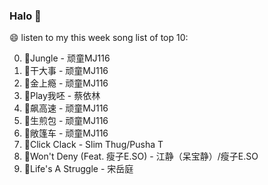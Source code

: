 

### Halo 👋

😄 listen to my this week song list of top 10:

0. 🌈Jungle - 顽童MJ116
1. 🌈干大事  - 顽童MJ116
2. 🌈金上瘾 - 顽童MJ116
3. 🌈Play我呸 - 蔡依林
4. 🌈飙高速 - 顽童MJ116
5. 🌈生煎包 - 顽童MJ116
6. 🌈敞篷车 - 顽童MJ116
7. 🌈Click Clack - Slim Thug/Pusha T
8. 🌈Won't Deny (Feat. 瘦子E.SO) - 江静（呆宝静）/瘦子E.SO
9. 🌈Life's A Struggle - 宋岳庭

